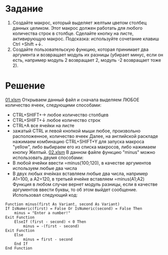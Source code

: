# Задание
1. Создайте макрос, который выделяет желтым цветом столбец данных целиком. Этот макрос должен работать для любого количества строк в столбце. Сделайте кнопку на листе, активирующую макрос. Подсказка: используйте сочетание клавиш Ctrl +Shift +↓.
2. Создайте пользовательскую функцию, которая принимает два аргумента и возвращает модуль их разницы (убирает минус, если он есть, например модуль 2 возвращает 2, модуль -2 возвращает тоже 2).
# Решение
[01.xlsm](https://github.com/allseenn/excel/blob/main/07.Tasks/01.xlsm) Открываем данный файл и сначала выделяем ЛЮБОЕ количество ячеек, следующими способами:
- CTRL+SHIFT+→  любое количество столбцев
- CTRL+SHIFT+↓  любое количество строк
- CTRL+A    все ячейки на листе
- зажатый CTRL и левой кнопкой мыши любое, произвольно расположенное, количество ячеек
Далее, на английской раскладе нажимаем комбинацию CTRL+SHIFT+Y для запуска макроса "yellow", либо выбираем его из списка макросов, либо нажимаем кнопку Желтый.
[02.xlsm](https://github.com/allseenn/excel/blob/main/07.Tasks/02.xlsm) В данном файле функцию "minus" можно использовать двумя способами:
- В любой ячейки ввести =minus(100;120), в качестве аргументов используем любые два числа
- В двух любых ячейках вставляем любые два числа, например A1=100, a А2=120, в третьей ячейке вставляем =minus(A1;A2)
Функция в любом случае вернет модуль разницы, если в качестве аргументов ввести буквы, то об этом выйдет сообщение. Использовал следующий код:
```
Function minus(first As Variant, second As Variant)
If IsNumeric(first) = False Or IsNumeric(second) = False Then
    minus = "Enter a number!"
Exit Function
    ElseIf (first - second) < 0 Then
        minus = -(first - second)
Exit Function
    Else
        minus = first - second
    End If
End Function
```
 